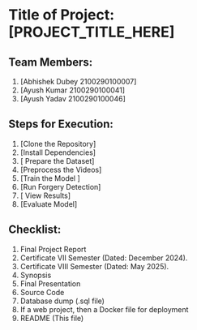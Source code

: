 # Title of Project: [PROJECT_TITLE_HERE]

## Team Members:
1. [Abhishek Dubey 2100290100007]
2. [Ayush Kumar 2100290100041]
3. [Ayush Yadav 2100290100046]


## Steps for Execution:
1. [Clone the Repository]
2. [Install Dependencies]
3. [ Prepare the Dataset]
4. [Preprocess the Videos]
5. [Train the Model ]
6. [Run Forgery Detection]
7. [ View Results]
8. [Evaluate Model]
   

## Checklist:
1. Final Project Report
2. Certificate VII Semester (Dated: December 2024).
3. Certificate VIII Semester (Dated: May 2025).
4. Synopsis
5. Final Presentation
6. Source Code
7. Database dump (.sql file)
8. If a web project, then a Docker file for deployment
9. README (This file)
